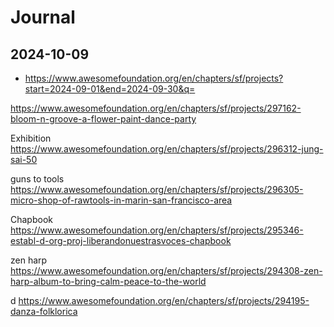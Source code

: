 # Journal


## 2024-10-09

* https://www.awesomefoundation.org/en/chapters/sf/projects?start=2024-09-01&end=2024-09-30&q=


https://www.awesomefoundation.org/en/chapters/sf/projects/297162-bloom-n-groove-a-flower-paint-dance-party

Exhibition
https://www.awesomefoundation.org/en/chapters/sf/projects/296312-jung-sai-50

guns to tools
https://www.awesomefoundation.org/en/chapters/sf/projects/296305-micro-shop-of-rawtools-in-marin-san-francisco-area

Chapbook
https://www.awesomefoundation.org/en/chapters/sf/projects/295346-establ-d-org-proj-liberandonuestrasvoces-chapbook

zen harp
https://www.awesomefoundation.org/en/chapters/sf/projects/294308-zen-harp-album-to-bring-calm-peace-to-the-world

d
https://www.awesomefoundation.org/en/chapters/sf/projects/294195-danza-folklorica